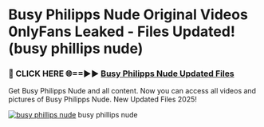 # Busy Philipps Nude Original Videos 0nlyFans Leaked - Files Updated! (busy phillips nude)

<h3>🔴 CLICK HERE 🌐==►► <a href="https://tinyurl.com/2p9ay9w9" rel="nofollow">Busy Philipps Nude Updated Files</a></h3>

Get Busy Philipps Nude and all content. Now you can access all videos and pictures of Busy Philipps Nude. New Updated Files 2025!

[![busy phillips nude](https://i.imgur.com/KQgVmj3.gif)](https://tinyurl.com/2p9ay9w9)
busy phillips nude